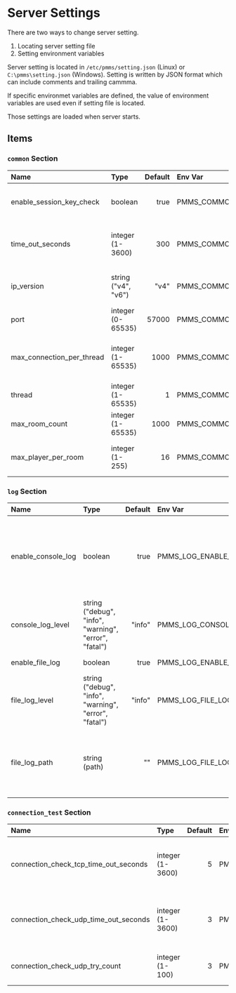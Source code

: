 # Server Settings

There are two ways to change server setting.

1. Locating server setting file
1. Setting environment variables

Server setting is located in `/etc/pmms/setting.json` (Linux) or `C:\pmms\setting.json` (Windows).
Setting is written by JSON format which can include comments and trailing cammma.

If specific environmet variables are defined, the value of environment variables are used even if setting file is located.

Those settings are loaded when server starts.

## Items

### `common` Section

|Name|Type|Default|Env Var|Explanation|
|:---|:---|---:|:---|:---|
|enable_session_key_check|boolean|true|PMMS_COMMON_ENABLE_SESSION_KEY_CHECK|Wheather session key check is enabled.|
|time_out_seconds|integer (1-3600)|300|PMMS_COMMON_TIME_OUT_SECONDS|Timeout seconds to send or receive message.|
|ip_version|string ("v4", "v6")|"v4"|PMMS_COMMON_IP_VERSION|IP version to use. ("v4" or "v6")|
|port|integer (0-65535)|57000|PMMS_COMMON_PORT|Port number to accept.|
|max_connection_per_thread|integer (1-65535)|1000|PMMS_COMMON_MAX_CONNECTION_PER_THREAD|A limit of connection count in each thread.|
|thread|integer (1-65535)|1|PMMS_COMMON_MAX_THREAD|A number of thread to run.|
|max_room_count|integer (1-65535)|1000|PMMS_COMMON_MAX_ROOM_COUNT|A limit of room count.|
|max_player_per_room|integer (1-255)|16|PMMS_COMMON_MAX_PLAYER_PER_ROOM|A limit of player count in each room.|

### `log` Section

|Name|Type|Default|Env Var|Explanation|
|:---|:---|---:|:---|:---|
|enable_console_log|boolean|true|PMMS_LOG_ENABLE_CONSOLE_LOG|Wheather log is outputed to console. It is recommended to set true when you use docker in order to use logging system of docker.|
|console_log_level|string ("debug", "info", "warning", "error", "fatal")|"info"|PMMS_LOG_CONSOLE_LOG_LEVEL|A threshold of console log by level.|
|enable_file_log|boolean|true|PMMS_LOG_ENABLE_FILE_LOG|Wheather log is outputed to file.|
|file_log_level|string ("debug", "info", "warning", "error", "fatal")|"info"|PMMS_LOG_FILE_LOG_LEVEL|A threshold of file log by level.|
|file_log_path|string (path)|""|PMMS_LOG_FILE_LOG_PATH|A path of file to ouput log. `/var/log/pmms.log` (Linux) or `C:\log\pmms.log` (Windows) are used if this setting is empty.|

### `connection_test` Section

|Name|Type|Default|Env Var|Explanation|
|:---|:---|---:|:---|:---|
|connection_check_tcp_time_out_seconds|integer (1-3600)|5|PMMS_CONNECTION_TEST_CONNECTION_CHECK_TCP_TIME_OUT_SECONDS|Timeout seconds in TCP connection test request.|
|connection_check_udp_time_out_seconds|integer (1-3600)|3|PMMS_CONNECTION_TEST_CONNECTION_CHECK_UDP_TIME_OUT_SECONDS|Timeout seconds in UDP connection test request.|
|connection_check_udp_try_count|integer (1-100)|3|PMMS_CONNECTION_TEST_CONNECTION_CHECK_UDP_TRY_COUNT|Connection test try count in UDP.|
